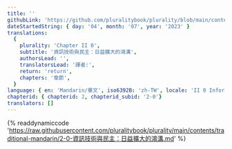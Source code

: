 ```yaml
---
title: ''
githubLink: 'https://github.com/pluralitybook/plurality/blob/main/contents/traditional-mandarin/2-0-資訊技術與民主：日益擴大的鴻溝.md'
dateStartedString: { day: '04', month: '07', year: '2023' }
translations:
  {
    plurality: 'Chapter II 0',
    subtitle: '資訊技術與民主：日益擴大的鴻溝',
    authorsLead: '',
    translatorsLead: '譯者:',
    return: 'return',
    chapters: '章節',
  }
language: { en: 'Mandarin/華文', iso6392B: 'zh-TW', locale: 'II 0 Information Technology and Democracy: a Widening Gulf' }
chapterid: { chapterid: 2, chapterid_subid: '2-0'}
translators: []
---
```

{% readdynamiccode 'https://raw.githubusercontent.com/pluralitybook/plurality/main/contents/traditional-mandarin/2-0-資訊技術與民主：日益擴大的鴻溝.md' %}
